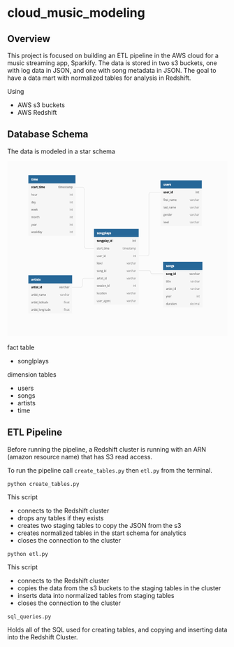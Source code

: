 # cloud_music_modeling

## Overview

This project is focused on building an ETL pipeline in the AWS cloud for a music streaming app, Sparkify.
The data is stored in two s3 buckets, one with log data in JSON, and one with song metadata in JSON.
The goal to have a data mart with normalized tables for analysis in Redshift.

Using
- AWS s3 buckets
- AWS Redshift

## Database Schema

The data is modeled in a star schema

<img src="./imgs/star_db.png" height="400px" width="600px">

fact table
- songlplays

dimension tables
- users
- songs
- artists
- time

## ETL Pipeline

Before running the pipeline, a Redshift cluster is running with an ARN (amazon resource name) that has S3 read access.


To run the pipeline call  `create_tables.py` then `etl.py` from the terminal.



```shell
python create_tables.py
```

This script
- connects to the Redshift cluster
- drops any tables if they exists
- creates two staging tables to copy the JSON from the s3
- creates normalized tables in the start schema for analytics
- closes the connection to the cluster

```shell
python etl.py
```

This script
- connects to the Redshift cluster
- copies the data from the s3 buckets to the staging tables in the cluster
- inserts data into normalized tables from staging tables
- closes the connection to the cluster


```shell
sql_queries.py
```
 Holds all of the SQL used for creating tables, and copying and inserting data into the Redshift Cluster.
